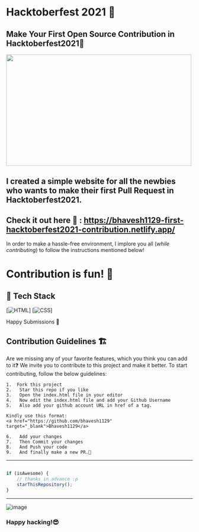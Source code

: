 
# Hacktoberfest 2021 👋
## Make Your First Open Source Contribution in Hacktoberfest2021:rocket:
<p align="center">
 
<img src="https://github.com/bhavesh1129/First-Hacktoberfest2021-Contribution/blob/main/img/logo.svg" height="300px" width="500px"></img>

</p>

##  I created a simple website for all the newbies who wants to make their first **Pull Request** in **Hacktoberfest2021**. <br/>
##  Check it out here 🧐 : https://bhavesh1129-first-hacktoberfest2021-contribution.netlify.app/

In order to make a hassle-free environment, I implore you all (_while contributing_) to follow the instructions mentioned below!

# Contribution is fun! 🧡

## 📌 Tech Stack

[![HTML](https://img.shields.io/badge/html5%20-%23E34F26.svg?&style=for-the-badge&logo=html5&logoColor=white)]
[![CSS](https://img.shields.io/badge/css3%20-%231572B6.svg?&style=for-the-badge&logo=css3&logoColor=white)]



Happy Submissions :slightly_smiling_face:

## Contribution Guidelines 🏗

Are we missing any of your favorite features, which you think you can add to it❓ We invite you to contribute to this project and make it better. 
To start contributing, follow the below guidelines: 
```
1.  Fork this project
2.   Star this repo if you like
3.   Open the index.html file in your editor
4.   Now edit the index.html file and add your Github Username
5.   Also add your github account URL in href of a tag.

Kindly use this format:
<a href="https://github.com/bhavesh1129" target="_blank">Bhavesh1129</a>

6.   Add your changes
7.   Then Commit your changes
8.   And Push your code
9.   And finally make a new PR.🥳
```




---------

```javascript

if (isAwesome) {
    // thanks in advance :p
    starThisRepository();
}

```

-----------
![image](https://github.githubassets.com/images/modules/site/home/footer-illustration.svg)

### Happy hacking!:sunglasses:
